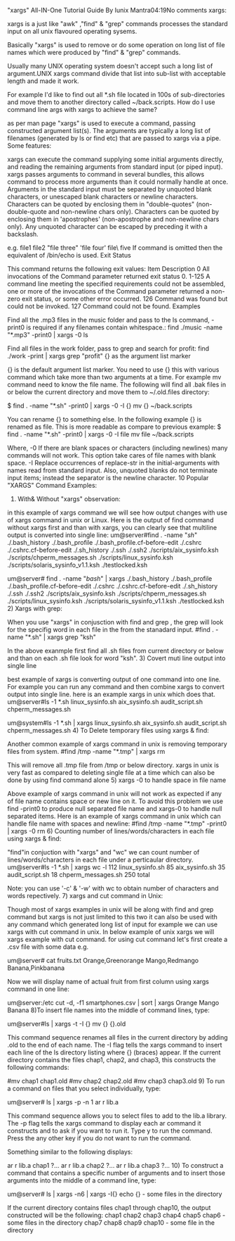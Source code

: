 
"xargs" All-IN-One Tutorial Guide
By Iunix Mantra04:19No comments
xargs:



xargs is a just like "awk" ,"find" & "grep" commands processes the standard input on all unix flavoured operating sysems.

Basically "xargs" is used to remove or do some operation on long list of file names which were produced by "find" & "grep" commands.

Usually many UNIX operating system doesn't accept such a long list of argument.UNIX xargs command divide that list into sub-list with acceptable length and made it work.

For example I'd like to find out all *.sh file located in 100s of sub-directories and move them to another directory called ~/back.scripts. How do I use command line args with xargs to achieve the same?

as per man page "xargs" is used to execute a command, passing constructed argument list(s). The arguments are typically a long list of filenames (generated by ls or find etc) that are passed to xargs via a pipe.
Some features:

xargs can execute the command supplying some initial arguments directly, and reading the remaining arguments from standard input (or piped input).
xargs passes arguments to command in several bundles, this allows command to process more arguments than it could normally handle at once.
Arguments in the standard input must be separated by unquoted blank characters, or unescaped blank characters or newline characters.
Characters can be quoted by enclosing them in "double-quotes" (non-double-quote and non-newline chars only).
Characters can be quoted by enclosing them in 'apostrophes' (non-apostrophe and non-newline chars only).
Any unquoted character can be escaped by preceding it with a backslash.

e.g. file1 file2 "file three" 'file four' file\ five
If command is omitted then the equivalent of /bin/echo is used.
 Exit Status

This command returns the following exit values:
Item	Description
0	All invocations of the Command parameter returned exit status 0.
1-125	A command line meeting the specified requirements could not be assembled, one or more of the invocations of the Command parameter returned a non-zero exit status, or some other error occurred.
126	Command was found but could not be invoked.
127	Command could not be found.
Examples

Find all the .mp3 files in the music folder and pass to the ls command, -print0 is required if any filenames contain whitespace.:
   find ./music -name "*.mp3" -print0 | xargs -0 ls

Find all files in the work folder, pass to grep and search for profit:
   find ./work -print | xargs grep "profit"
{} as the argument list marker

{} is the default argument list marker. You need to use {} this with various command which take more than two arguments at a time. For example mv command need to know the file name. The following will find all .bak files in or below the current directory and move them to ~/.old.files directory:

$ find . -name "*.sh" -print0 | xargs -0 -I {} mv {} ~/back.scripts

You can rename {} to something else. In the following example {} is renamed as file. This is more readable as compare to previous example:
$ find . -name "*.sh" -print0 | xargs -0 -I file mv file ~/back.scripts

Where,
    -0 If there are blank spaces or characters (including newlines) many commands will not work. This option take cares of file names with blank space.
    -I Replace occurrences of replace-str in the initial-arguments with names read from standard input. Also, unquoted blanks do not terminate input items; instead the separator is the newline character.
10 Popular  "XARGS" Command Examples:

1) With& Without "xargs" observation:

 in this example of xargs command we will see how output changes with use of xargs command in unix or Linux. Here is the output of find command without xargs first and than with xargs, you can clearly see that multiline output is converted into single line:
um@server#find . -name "*sh*"
./.bash_history
./.bash_profile
./.bash_profile.cf-before-edit
./.cshrc
./.cshrc.cf-before-edit
./.sh_history
./.ssh
./.ssh2
./scripts/aix_sysinfo.ksh
./scripts/chperm_messages.sh
./scripts/linux_sysinfo.ksh
./scripts/solaris_sysinfo_v1.1.ksh
./testlocked.ksh

um@server# find . -name "*bash*" | xargs
./.bash_history ./.bash_profile ./.bash_profile.cf-before-edit ./.cshrc ./.cshrc.cf-before-edit ./.sh_history ./.ssh ./.ssh2 ./scripts/aix_sysinfo.ksh ./scripts/chperm_messages.sh ./scripts/linux_sysinfo.ksh ./scripts/solaris_sysinfo_v1.1.ksh ./testlocked.ksh
2) Xargs with grep:

When you use "xargs" in conjusction with find and grep , the grep will look for the specifig word in  each file in the from the stanadard input.
#find . -name "*.sh" | xargs grep "ksh"

In the above exanmple first find all .sh  files from current directory or below and than on each .sh file look for word "ksh".
3) Covert muti line output into single line

best example of xargs is  converting output of one command into one line. For example you can run any command and then combine xargs to convert output into single line. here is an example xargs in unix which does that.
um@server#ls -1 *.sh
linux_sysinfo.sh
aix_sysinfo.sh
audit_script.sh
chperm_messages.sh

um@system#ls -1 *.sh | xargs
linux_sysinfo.sh aix_sysinfo.sh audit_script.sh chperm_messages.sh
4) To Delete temporary files using xargs & find:

Another common example of xargs command in unix is removing temporary files from system.
#find /tmp -name "*.tmp" | xargs rm

This will remove all .tmp file from /tmp or below directory. xargs in unix is very fast as compared to deleting single file at a time which can also be done by using find command alone
5)  xargs -0 to handle space in file name

Above example of xargs command in unix will not work as expected if any of file name contains space or new line on it. To avoid this problem we use find -print0 to produce null separated file name and xargs-0 to handle null separated items. Here is an example of xargs command in unix which can handle file name with spaces and newline:
#find /tmp -name "*.tmp" -print0 | xargs -0 rm
6) Counting number of lines/words/characters in each file using xargs & find:

"find"in conjuction with "xargs" and "wc"  we can count number of lines/words/characters in each file under a perticaular directory.
um@server#ls -1 *.sh | xargs wc -l 
112 linux_sysinfo.sh
85  aix_sysinfo.sh
35  audit_script.sh
18  chperm_messages.sh
250 total

Note: you can use '-c' & '-w' with wc to obtain number of characters and words repectively.
7) xargs and cut command in Unix:

 Though most of xargs examples in unix will be along with find and grep command but xargs is not just limited to this two it can also be used with any command which generated long list of input for example we can use xargs with cut command in unix. In below example of unix xargs we will xargs example with cut command. for using cut command let's first create a .csv file with some data e.g.

um@server# cat fruits.txt
Orange,Greenorange
Mango,Redmango
Banana,Pinkbanana

Now we will display name of actual fruit from first column using xargs command in one line:

um@server:/etc cut -d, -f1 smartphones.csv | sort | xargs
Orange Mango Banana
8)To insert file names into the middle of command lines, type:

um@server#ls | xargs  -t  -I  {} mv {} {}.old

This command sequence renames all files in the current directory by adding .old to the end of each name. The -I flag tells the xargs command to insert each line of the ls directory listing where {} (braces) appear. If the current directory contains the files chap1, chap2, and chap3, this constructs the following commands:

#mv chap1 chap1.old
#mv chap2 chap2.old
#mv chap3 chap3.old
9) To run a command on files that you select individually, type:

um@server# ls | xargs  -p  -n  1 ar r lib.a

This command sequence allows you to select files to add to the lib.a library. The -p flag tells the xargs command to display each ar command it constructs and to ask if you want to run it. Type y to run the command. Press the any other key if you do not want to run the command.

Something similar to the following displays:

ar r lib.a chap1 ?...
ar r lib.a chap2 ?...
ar r lib.a chap3 ?...
10) To construct a command that contains a specific number of arguments and to insert those arguments into the middle of a command line, type:

um@server# ls | xargs -n6 | xargs -I{} echo {} - some files in the directory

If the current directory contains files chap1 through chap10, the output constructed will be the following:
chap1 chap2 chap3 chap4 chap5 chap6 - some files in the directory
chap7 chap8 chap9 chap10 - some file in the directory
